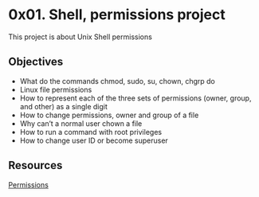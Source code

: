 # 0x01. Shell, permissions project 

This project is about Unix Shell permissions

## Objectives 

* What do the commands chmod, sudo, su, chown, chgrp do
* Linux file permissions
* How to represent each of the three sets of permissions (owner, group, and other) as a single digit
* How to change permissions, owner and group of a file
* Why can’t a normal user chown a file
* How to run a command with root privileges
* How to change user ID or become superuser

## Resources 

[Permissions](https://intranet.alxswe.com/rltoken/aQmRB6ms-SDHUhqY0Rsa3g)

